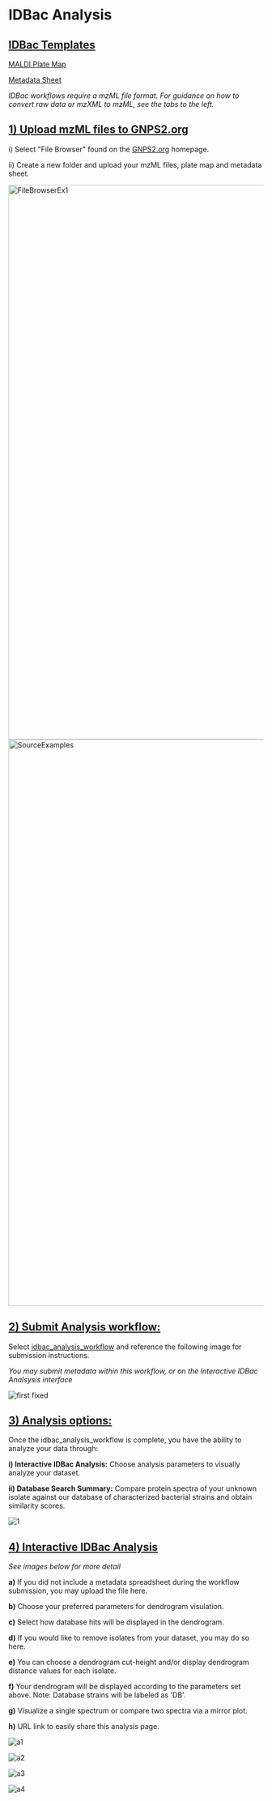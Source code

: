 # IDBac Analysis

## <ins>IDBac Templates<ins>
[MALDI Plate Map](https://docs.google.com/spreadsheets/d/1ihFy6lQyJtWy9fp46ahMPWk7xLp2tJ3q/edit?usp=sharing&ouid=102573514213912402103&rtpof=true&sd=true)

[Metadata Sheet](https://docs.google.com/spreadsheets/d/1yKsZ2FEw8-cWufvY8l31Ju8NTKujmEtb/edit?usp=sharing&ouid=102573514213912402103&rtpof=true&sd=true)

*IDBac workflows require a mzML file format. For guidance on how to convert raw data or mzXML to mzML, see the tabs to the left.*

## <ins>1) Upload mzML files to GNPS2.org
 
   i) Select "File Browser" found on the [GNPS2.org](https://gnps2.org/homepage) homepage.<ins>
   
   ii) Create a new folder and upload your mzML files, plate map and metadata sheet.
 

<img width="1096" alt="FileBrowserEx1" src="https://github.com/Wang-Bioinformatics-Lab/GNPS2_Documentation/assets/140128524/1bbcc5be-f17f-469b-81f0-864aed4022c6">

<img width="1119" alt="SourceExamples" src="https://github.com/Wang-Bioinformatics-Lab/GNPS2_Documentation/assets/140128524/25a5cc68-051f-43ce-bc6c-a9fe08bf1aba">


## <ins>2) Submit Analysis workflow: 

Select [idbac_analysis_workflow](https://gnps2.org/workflowinput?workflowname=idbac_analysis_workflow) and reference the following image for submission instructions.

*You may submit metadata within this workflow, or on the Interactive IDBac Analsysis interface*

![first fixed](https://github.com/Wang-Bioinformatics-Lab/GNPS2_Documentation/assets/140128524/71661e45-2c76-47df-9db5-9463c2ad477e)


## <ins>3) Analysis options: 

Once the idbac_analysis_workflow is complete, you have the ability to analyze your data through:

  __i) Interactive IDBac Analysis:__ Choose analysis parameters to visually analyze your dataset. 
   
  __ii) Database Search Summary:__ Compare protein spectra of your unknown isolate against our database of characterized bacterial strains and obtain similarity scores.
   

![1](https://github.com/Wang-Bioinformatics-Lab/GNPS2_Documentation/assets/140128524/e940dc4c-02f3-4d9f-b230-0b4cb89e9e05)


## <ins>4) Interactive IDBac Analysis

*See images below for more detail*

__a)__ If you did not include a metadata spreadsheet during the workflow submission, you may upload the file here.

__b)__ Choose your preferred parameters for dendrogram visulation.

__c)__ Select how database hits will be displayed in the dendrogram. 

__d)__ If you would like to remove isolates from your dataset, you may do so here. 

__e)__ You can choose a dendrogram cut-height and/or display dendrogram distance values for each isolate. 

__f)__ Your dendrogram will be displayed according to the parameters set above. Note: Database strains will be labeled as 'DB'.

__g)__ Visualize a single spectrum or compare two spectra via a mirror plot. 

__h)__ URL link to easily share this analysis page.

![a1](https://github.com/Wang-Bioinformatics-Lab/GNPS2_Documentation/assets/140128524/85c787fc-2ec6-4cae-af4e-c58bf4903da9)

![a2](https://github.com/Wang-Bioinformatics-Lab/GNPS2_Documentation/assets/140128524/8d60bbe3-69f2-44c1-9fca-4428d1212b56)

![a3](https://github.com/Wang-Bioinformatics-Lab/GNPS2_Documentation/assets/140128524/5dc59355-a75b-4008-9b73-dbc9e3c6f418)

![a4](https://github.com/Wang-Bioinformatics-Lab/GNPS2_Documentation/assets/140128524/81629d5d-bf51-41d8-9998-880b681c0974)






